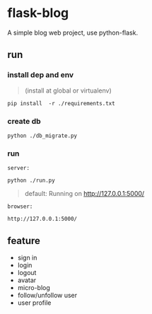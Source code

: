 # flask-blog
A simple blog web project, use python-flask.

## run
### install dep and env
>(install at global or virtualenv)
```
pip install  -r ./requirements.txt
```
### create db
```
python ./db_migrate.py
```
	
### run 
`server: `
```
python ./run.py
```
> default: Running on http://127.0.0.1:5000/

`browser:`
```
http://127.0.0.1:5000/
```

## feature
- sign in 
- login  
- logout
- avatar
- micro-blog
- follow/unfollow user
- user profile
	